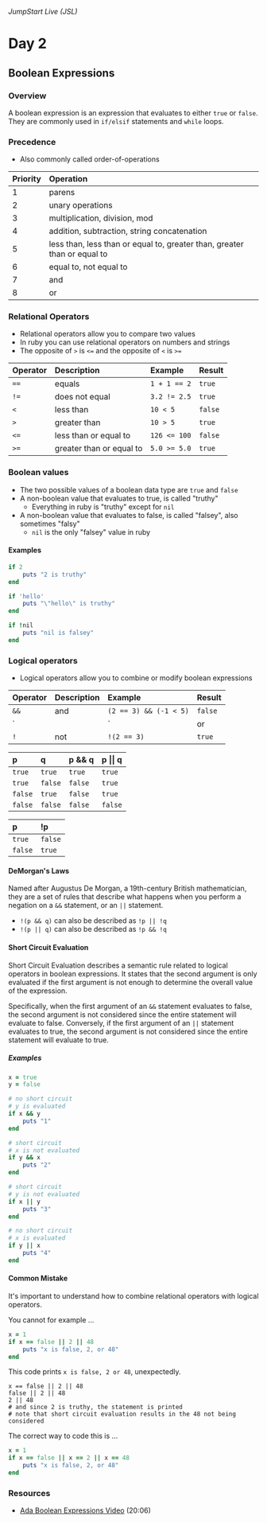 _JumpStart Live (JSL)_
# Day 2
## Boolean Expressions

### Overview
A boolean expression is an expression that evaluates to either `true` or `false`. They are commonly used in `if/elsif` statements and `while` loops.

### Precedence
* Also commonly called order-of-operations

| __Priority__ | __Operation__ |
| :--- | :--- |
| 1 | parens |
| 2 | unary operations |
| 3 | multiplication, division, mod|
| 4 | addition, subtraction, string concatenation |
| 5 | less than, less than or equal to, greater than, greater than or equal to |
| 6 | equal to, not equal to |
| 7 | and |
| 8 | or |

### Relational Operators
* Relational operators allow you to compare two values
* In ruby you can use relational operators on numbers and strings
* The opposite of `>` is `<=` and the opposite of `<` is `>=`

| __Operator__ | __Description__ | __Example__ | __Result__ |
| :--- | :--- | :--- | :--- |
| `==` | equals | `1 + 1 == 2` | `true` |
| `!=` | does not equal | `3.2 != 2.5` | `true` |
| `<` | less than | `10 < 5` | `false` |
| `>` | greater than | `10 > 5` | `true` |
| `<=` | less than or equal to | `126 <= 100` | `false` |
| `>=` | greater than or equal to | `5.0 >= 5.0` | `true` |
 
### Boolean values
* The two possible values of a boolean data type are `true` and `false`
* A non-boolean value that evaluates to true, is called "truthy"
	* Everything in ruby is "truthy" except for `nil` 
* A non-boolean value that evaluates to false, is called "falsey", also sometimes "falsy"
	* `nil` is the only "falsey" value in ruby

#### Examples
```ruby
if 2
	puts "2 is truthy"
end

if 'hello'
	puts "\"hello\" is truthy"
end

if !nil
	puts "nil is falsey"
end
```

### Logical operators
* Logical operators allow you to combine or modify boolean expressions

| __Operator__ | __Description__ | __Example__ | __Result__ |
| :--- | :--- | :--- | :--- |
| `&&` | and | `(2 == 3) && (-1 < 5)` | `false`|
| `||` | or | `(2 == 3) || (-1 < 5)` | `true` |
| `!` | not | `!(2 == 3)` | `true` |

| __p__ | __q__ | __p && q__ | __p &#124;&#124; q__ |
| :--- | :--- | :--- | :--- |
| `true` | `true` | `true` | `true` |
| `true` | `false` | `false` | `true` |
| `false` | `true` | `false` | `true` |
| `false` | `false` | `false` | `false` |

| __p__ | __!p__ |
| :--- | :--- |
| `true` | `false` |
| `false` | `true` |

#### DeMorgan's Laws
Named after Augustus De Morgan, a 19th-century British mathematician, they are a set of rules that describe what happens when you perform a negation on a `&&` statement, or an `||` statement.
* `!(p && q)` can also be described as `!p || !q`
* `!(p || q)` can also be described as `!p && !q`

#### Short Circuit Evaluation
Short Circuit Evaluation describes a semantic rule related to logical operators in boolean expressions. It states that the second argument is only evaluated if the first argument is not enough to determine the overall value of the expression.

Specifically, when the first argument of an `&&` statement evaluates to false, the second argument is not considered since the entire statement will evaluate to false. Conversely, if the first argument of an `||` statement evaluates to true, the second argument is not considered since the entire statement will evaluate to true.

##### Examples

```ruby
x = true
y = false

# no short circuit
# y is evaluated
if x && y
	puts "1"
end

# short circuit
# x is not evaluated
if y && x
	puts "2"
end

# short circuit
# y is not evaluated
if x || y
	puts "3"
end

# no short circuit
# x is evaluated
if y || x
	puts "4"
end
```

#### Common Mistake
It's important to understand how to combine relational operators with logical operators.

You cannot for example ...

```ruby
x = 1
if x == false || 2 || 48
	puts "x is false, 2, or 48"
end
```

This code prints `x is false, 2 or 48`, unexpectedly. 

```
x == false || 2 || 48
false || 2 || 48
2 || 48
# and since 2 is truthy, the statement is printed
# note that short circuit evaluation results in the 48 not being considered
```

The correct way to code this is ...

```ruby
x = 1
if x == false || x == 2 || x == 48
	puts "x is false, 2, or 48"
end
```

### Resources
* [Ada Boolean Expressions Video](https://adaacademy.hosted.panopto.com/Panopto/Pages/Viewer.aspx?id=db632849-5d1c-4483-aa7e-cb95ec754490) (20:06)
